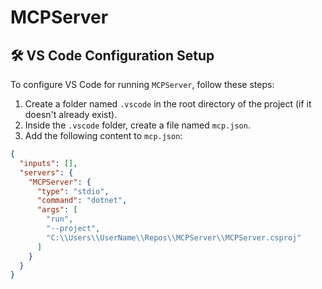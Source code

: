 # MCPServer

## 🛠 VS Code Configuration Setup

To configure VS Code for running `MCPServer`, follow these steps:

1. Create a folder named `.vscode` in the root directory of the project (if it doesn't already exist).
2. Inside the `.vscode` folder, create a file named `mcp.json`.
3. Add the following content to `mcp.json`:

```json
{
  "inputs": [],
  "servers": {
    "MCPServer": {
      "type": "stdio",
      "command": "dotnet",
      "args": [
        "run",
        "--project",
        "C:\\Users\\UserName\\Repos\\MCPServer\\MCPServer.csproj"
      ]
    }
  }
}